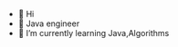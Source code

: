 - 👋 Hi
- 👀 Java engineer
- 🌱 I’m currently learning Java,Algorithms

<!---
louiseveryd/louiseveryd is a ✨ special ✨ repository because its `README.md` (this file) appears on your GitHub profile.
You can click the Preview link to take a look at your changes.
--->
